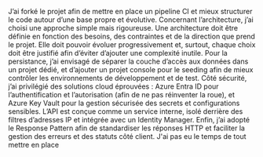J’ai forké le projet afin de mettre en place un pipeline CI et mieux structurer le code autour d’une base propre et évolutive. 
Concernant l’architecture, j’ai choisi une approche simple mais rigoureuse. Une architecture doit être définie en fonction des besoins, des contraintes et de la direction que prend le projet. Elle doit pouvoir évoluer progressivement et, surtout, chaque choix doit être justifié afin d’éviter d’ajouter une complexité inutile.
Pour la persistance, j’ai envisagé de séparer la couche d’accès aux données dans un projet dédié, et d’ajouter un projet console pour le seeding afin de mieux contrôler les environnements de développement et de test. Côté sécurité, j’ai privilégié des solutions cloud éprouvées : Azure Entra ID pour l’authentification et l’autorisation (afin de ne pas réinventer la roue), et Azure Key Vault pour la gestion sécurisée des secrets et configurations sensibles.
L’API est conçue comme un service interne, isolé derrière des filtres d’adresses IP et intégrée avec un Identity Manager. Enfin, j’ai adopté le Response Pattern afin de standardiser les réponses HTTP et faciliter la gestion des erreurs et des statuts côté client. J'ai pas eu le temps de tout mettre en place
